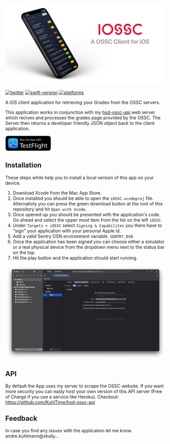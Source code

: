 ![Banner](assets/banner.png)

[![twitter](https://img.shields.io/badge/Twitter-%40KuhlTime-1DA1F2)](https://twitter.com/@KuhlTime)
[![swift-version](https://img.shields.io/badge/swift-5.4-orange.svg)](https://github.com/apple/swift)
[![platforms](https://img.shields.io/badge/platform-iOS-lightgrey)]()


A iOS client application for retrieving your Grades from the OSSC servers.

This application works in conjunction with my [hsd-ossc-api](https://github.com/KuhlTime/hsd-ossc-api) web server which recives and processes the grades page provided by the OSSC.
The Server then returns a developer friendly JSON object back to the client application.

<a href="https://testflight.apple.com/join/FjL40hdY"><img src="assets/testflight.png" height="48"></a>

## Installation
These steps while help you to install a local version of this app on your device.

1. Download Xcode from the Mac App Store.
2. Once installed you should be able to open the `iOSSC.xcodeproj` file. Alternativly you can press the green download button at the root of this repository and hit `Open with Xcode`.
3. Once opened up you should be presented with the application's code. Go ahead and select the upper most item from the list on the left `iOSSC`.
4. Under `Targets > iOSSC` select `Signing & Capabilites` you there have to "sign" your application with your personal Apple id.
5. Add a valid Sentry DSN environment variable. `SENTRY_DSN`
6. Once the application has been signed you can choose either a simulator or a real physical device from the dropdown menu next to the status bar on the top.
7. Hit the play button and the application should start running.

![Xcode Setup](https://github.com/KuhlTime/iOSSC/blob/main/assets/xcode-setup.png?raw=true)

## API
By default the App uses my server to scrape the OSSC website. If you want more security you can easly host your own version of this API server (Free of Charge if you use a service like Heroku).
Checkout: https://github.com/KuhlTime/hsd-ossc-api

## Feedback
In case you find any issues with the application let me know. andre.kuhlmann@study...
